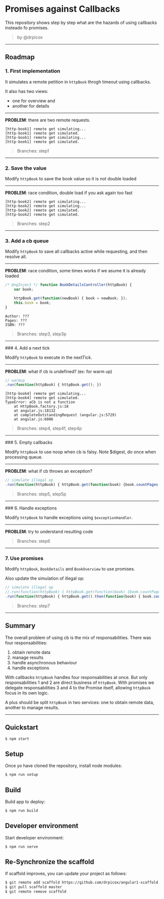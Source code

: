 Promises against Callbacks
==========================

This repository shows step by step what are the hazards of using callbacks insteado fo promises.

> by @drpicox

---

Roadmap
-------

### 1. First implementation

It simulates a remote petition in `httpBook` throgh timeout using callbacks.

It also has two views: 
- one for overview and 
- another for details

---

**PROBLEM**: there are two remote requests.

```
[http-book1] remote get simulating...
[http-book1] remote get simulated.
[http-book1] remote get simulating...
[http-book1] remote get simulated.
```

> Branches: step1

---

### 2. Save the value

Modify `httpBook` to save the book value so it is not double loaded

---

**PROBLEM**: race condition, double load if you ask again too fast

```
[http-book2] remote get simulating...
[http-book2] remote get simulating...
[http-book2] remote get simulated.
[http-book2] remote get simulated.
```

> Branches: step2

---

### 3. Add a cb queue

Modify `httpBook` to save all callbacks active while requesting, and then resolve all.

---

**PROBLEM**: race condition, some times works if we asume it is already loaded

```javascript
/* @ngInject */ function BookDetailsController(httpBook) {
    var book;

    httpBook.get(function(newBook) { book = newBook; });
    this.book = book;
}
```

```
Author: ???
Pages: ???
ISBN: ???
```

> Branches: step3, step3p

---

### 4. Add a next tick

Modify `httpBook` to execute in the nextTick.

---

**PROBLEM**: what if cb is undefined? (ex: for warm up)

```javascript
// warmup
.run(function(httpBook) { httpBook.get(); })
```

```
[http-book4] remote get simulating...
[http-book4] remote get simulated.
TypeError: aCb is not a function
    at HttpBook.factory.js:18
    at angular.js:18132
    at completeOutstandingRequest (angular.js:5729)
    at angular.js:6006
```

> Branches: step4, step4f, step4p

---

### 5. Empty callbacks

Modify `httpBook` to use noop when cb is falsy. Note $digest, do once when processing queue.

---

**PROBLEM**: what if cb throws an exception?

```javascript
// simulate illegal op
.run(function(httpBook) { httpBook.get(function(book) {book.countPages();}); })
```

> Branches: step5, step5p

---

### 6. Handle exceptions

Modify `httpBook` to handle exceptions using `$exceptionHandler`.

---

**PROBLEM**: try to understand resulting code

> Branches: step6

---

### 7. Use promises

Modify `httpBook`, `BookDetails` and `BookOverview` to use promises.

Also update the simulation of illegal op:

```javascript
// simulate illegal op
//.run(function(httpBook) { httpBook.get(function(book) {book.countPages();}); })
.run(function(httpBook) { httpBook.get().then(function(book) { book.countPages(); }); })
```

> Branches: step7

---

Summary
-------

The overall problem of using cb is the mix of responsabilities.
There was four responsabilities:

1. obtain remote data
2. manage results
3. handle asynchronous behaviour
4. handle exceptions

With callbacks `httpBook` handles four responsabilities at once. But only responsabilities 1 and 2 are direct business of `httpBook`. With promises we delegate responsabilities 3 and 4 to the Promise itself, allowing `httpBook` focus in its own logic.

A plus should be split `httpBook` in two services: one to obtain remote data, another to manage results.

---


Quickstart
----------

```bash
$ npm start
```

Setup
-----

Once yo have cloned the repository, install node modules:

```bash
$ npm run setup
```


Build
-----

Build app to deploy:

```bash
$ npm run build
```


Developer environment
---------------------

Start developer environment:

```bash
$ npm run serve
```

Re-Synchronize the scaffold
---------------------------

If scaffold improves, you can update your project as follows:

   ```bash
   $ git remote add scaffold https://github.com/drpicox/angular1-scaffold.git
   $ git pull scaffold master
   $ git remote remove scaffold
   ```
